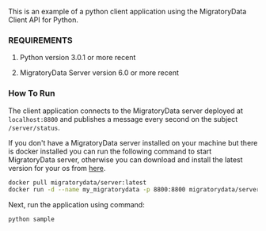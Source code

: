This is an example of a python client application using the MigratoryData Client API for Python.

### REQUIREMENTS

1. Python version 3.0.1 or more recent

2. MigratoryData Server version 6.0 or more recent 

### How To Run

The client application connects to the MigratoryData server deployed at `localhost:8800` and publishes a message every second on the subject `/server/status`.

If you don't have a MigratoryData server installed on your machine but there is docker installed you can run the following command to start MigratoryData server, otherwise you can download and install the latest version for your os from [here](/downloads/migratorydata-6/).

```sh
docker pull migratorydata/server:latest
docker run -d --name my_migratorydata -p 8800:8800 migratorydata/server:latest
```

Next, run the application using command:

```sh
python sample
```
